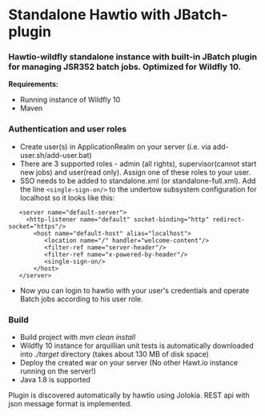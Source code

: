 # Standalone Hawtio with JBatch-plugin
### Hawtio-wildfly standalone instance with built-in JBatch plugin for managing JSR352 batch jobs. Optimized for Wildfly 10.

**Requirements:**
 - Running instance of Wildfly 10
 - Maven

 ### Authentication and user roles
 - Create user(s) in ApplicationRealm on your server (i.e. via add-user.sh/add-user.bat)
 - There are 3 supported roles - admin (all rights), supervisor(cannot start new jobs) and user(read only). Assign one of these roles to your user.
 - SSO needs to be added to standalone.xml (or standalone-full.xml). Add the line ```<single-sign-on/>``` to the undertow subsystem configuration for localhost so it looks like this:
 
 ```
    <server name="default-server">
      <http-listener name="default" socket-binding="http" redirect-socket="https"/>
        <host name="default-host" alias="localhost">
           <location name="/" handler="welcome-content"/>
           <filter-ref name="server-header"/>
           <filter-ref name="x-powered-by-header"/>
           <single-sign-on/>
        </host>
    </server>
```
 
 - Now you can login to hawtio with your user's credentials and operate Batch jobs according to his user role.
  
 ### Build
 - Build project with *mvn clean install*
 - Wildfly 10 instance for arquillian unit tests is automatically downloaded into *./target* directory (takes about 130 MB of disk space)
 - Deploy the created war on your server (No other Hawt.io instance running on the server!)
 - Java 1.8 is supported


Plugin is discovered automatically by hawtio using Jolokia. REST api with json message format is implemented.

